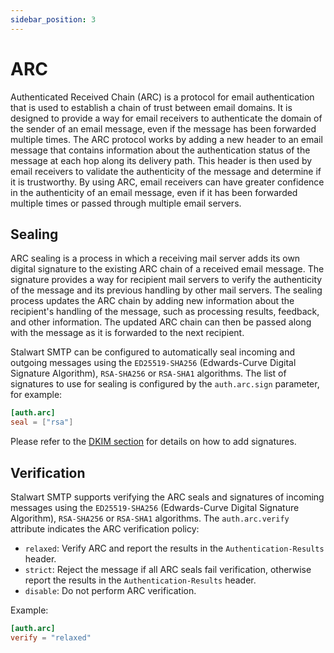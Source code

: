 ```yaml
---
sidebar_position: 3
---
```


# ARC

Authenticated Received Chain (ARC) is a protocol for email authentication that is used to establish a chain of trust between email domains. It is designed to provide a way for email receivers to authenticate the domain of the sender of an email message, even if the message has been forwarded multiple times. The ARC protocol works by adding a new header to an email message that contains information about the authentication status of the message at each hop along its delivery path. This header is then used by email receivers to validate the authenticity of the message and determine if it is trustworthy. By using ARC, email receivers can have greater confidence in the authenticity of an email message, even if it has been forwarded multiple times or passed through multiple email servers.

## Sealing

ARC sealing is a process in which a receiving mail server adds its own digital signature to the existing ARC chain of a received email message. The signature provides a way for recipient mail servers to verify the authenticity of the message and its previous handling by other mail servers. The sealing process updates the ARC chain by adding new information about the recipient's handling of the message, such as processing results, feedback, and other information. The updated ARC chain can then be passed along with the message as it is forwarded to the next recipient.

Stalwart SMTP can be configured to automatically seal incoming and outgoing messages using the `ED25519-SHA256` (Edwards-Curve Digital Signature Algorithm), `RSA-SHA256` or `RSA-SHA1` algorithms. The list of signatures to use for sealing is configured by the `auth.arc.sign` parameter, for example:

```toml
[auth.arc]
seal = ["rsa"]
```

Please refer to the [DKIM section](/docs/smtp/authentication/dkim/overview) for details on how to add signatures.

## Verification

Stalwart SMTP supports verifying the ARC seals and signatures of incoming messages using the `ED25519-SHA256` (Edwards-Curve Digital Signature Algorithm), `RSA-SHA256` or `RSA-SHA1` algorithms. The `auth.arc.verify` attribute indicates the ARC verification policy:

- `relaxed`: Verify ARC and report the results in the `Authentication-Results` header.
- `strict`: Reject the message if all ARC seals fail verification, otherwise report the results in the `Authentication-Results` header.
- `disable`: Do not perform ARC verification.

Example:

```toml
[auth.arc]
verify = "relaxed"
```

